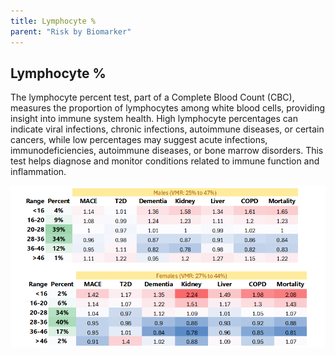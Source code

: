 ```yaml
---
title: Lymphocyte %
parent: "Risk by Biomarker"
---
```



## Lymphocyte %


The lymphocyte percent test, part of a Complete Blood Count (CBC), measures the proportion of lymphocytes among white blood cells, providing insight into immune system health. High lymphocyte percentages can indicate viral infections, chronic infections, autoimmune diseases, or certain cancers, while low percentages may suggest acute infections, immunodeficiencies, autoimmune diseases, or bone marrow disorders. This test helps diagnose and monitor conditions related to immune function and inflammation.


![Lymphocyte %rr](/assets/images/rr_lymphocyte_percentage.png)





